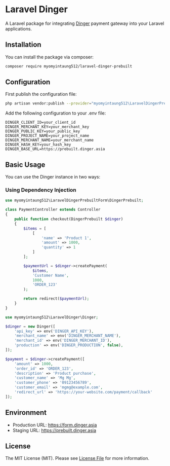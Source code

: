 # Laravel Dinger

A Laravel package for integrating [Dinger](https://dinger.asia) payment gateway into your Laravel applications.

## Installation

You can install the package via composer:

```bash
composer require myomyintaung512/laravel-dinger-prebuilt
```

## Configuration

First publish the configuration file:

```bash
php artisan vendor:publish --provider="myomyintaung512\LaravelDingerPrebuilt\DingerServiceProvider"
```

Add the following configuration to your .env file:

```env
DINGER_CLIENT_ID=your_client_id
DINGER_MERCHANT_KEY=your_merchant_key
DINGER_PUBLIC_KEY=your_public_key
DINGER_PROJECT_NAME=your_project_name
DINGER_MERCHANT_NAME=your_merchant_name
DINGER_HASH_KEY=your_hash_key
DINGER_BASE_URL=https://prebuilt.dinger.asia
```

## Basic Usage

You can use the Dinger instance in two ways:

### Using Dependency Injection

```php
use myomyintaung512\LaravelDingerPrebuiltForm\DingerPrebuilt;

class PaymentController extends Controller
{
    public function checkout(DingerPrebuilt $dinger)
    {
        $items = [
            [
                'name' => 'Product 1',
                'amount' => 1000,
                'quantity' => 1
            ]
        ];

        $paymentUrl = $dinger->createPayment(
            $items,
            'Customer Name',
            1000,
            'ORDER_123'
        );

        return redirect($paymentUrl);
    }
}
```

```php
use myomyintaung512\LaravelDinger\Dinger;

$dinger = new Dinger([
    'api_key' => env('DINGER_API_KEY'),
    'merchant_name' => env('DINGER_MERCHANT_NAME'),
    'merchant_id' => env('DINGER_MERCHANT_ID'),
    'production' => env('DINGER_PRODUCTION', false),
]);

$payment = $dinger->createPayment([
    'amount' => 1000,
    'order_id' => 'ORDER_123',
    'description' => 'Product purchase',
    'customer_name' => 'Mg Mg',
    'customer_phone' => '09123456789',
    'customer_email' => 'mgmg@example.com',
    'redirect_url' => 'https://your-website.com/payment/callback'
]);
```

## Environment

- Production URL: https://form.dinger.asia
- Staging URL: https://prebuilt.dinger.asia

## License

The MIT License (MIT). Please see [License File](LICENSE.md) for more information.
